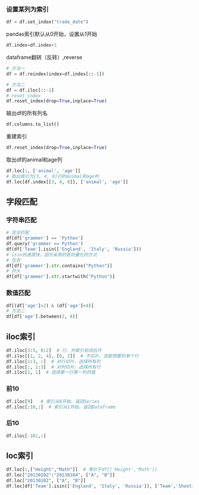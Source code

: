 
### 设置某列为索引
```python
df = df.set_index("trade_date")
```

pandas索引默认从0开始，设置从1开始

```python
df.index=df.index+1
```
dataframe翻转（反转）,reverse

```python
# 方法一
df = df.reindex(index=df.index[::-1])

# 方法二
df = df.iloc[::-1]
# reset index
df.reset_index(drop=True,inplace=True)
```

输出df的所有列名

```python
df.columns.to_list()
```



重建索引

```python
df.reset_index(drop=True,inplace=True)
```

取出df的animal和age列

```python
df.loc[:, ['animal', 'age']]
# 取出索引为[3, 4, 8]行的animal和age列
df.loc[df.index[[3, 4, 8]], ['animal', 'age']]
```




## 字段匹配

### 字符串匹配
```python
# 完全匹配
df[df['grammer'] == 'Python']
df.query('grammer == Python')
df(df['Team'].isin(['England', 'Italy', 'Russia']))
# isin的速度快，因为采用的是向量化的方式
# 包含
df[df['grammer'].str.contains("Python")]
# 开头
df[df['grammer'].str.startwith("Python")]
```

### 数值匹配

```python
df[(df['age']>2) & (df['age']<4)]
# 方法二
df[df['age'].between(2, 4)]
```

## iloc索引


```python
df.iloc[3:5, 0:2]  # 行、列索引前闭后开
df.iloc[[1, 2, 4], [0, 2]]  # 不切片，选取想要的单个行
df.iloc[1:3, :]  # 对行切片，选择所有列
df.iloc[:, 1:3]  # 对列切片，选择所有行
df.iloc[1, 1]  # 选择第一行第一列的值
```
### 前10
```python
df.iloc[9]   # 索引从0开始，返回Series
df.iloc[:10,:]  # 索引从1开始，返回Dataframe
```

### 后10

```python
df.iloc[-10:,:]
```

## loc索引

```python
df.loc[:,["Height","Math"]]  # 等价于df[['Height','Math']]
df.loc["20130102":"20130104", ["A", "B"]]
df.loc["20130102", ["A", "B"]]
df.loc[df['Team'].isin(['England', 'Italy', 'Russia']), ['Team','Shooting Accuracy']]
```















